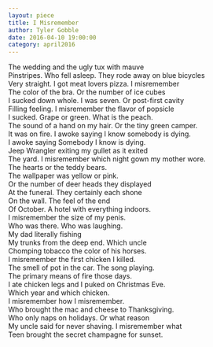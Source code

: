 ```yaml
---
layout: piece
title: I Misremember
author: Tyler Gobble
date: 2016-04-10 19:00:00
category: april2016
---
```

The wedding and the ugly tux with mauve <br> 
Pinstripes. Who fell asleep. They rode away on blue bicycles <br> 
Very straight. I got meat lovers pizza. I misremember <br> 
The color of the bra. Or the number of ice cubes <br> 
I sucked down whole. I was seven. Or post-first cavity<br>
Filling feeling. I misremember the flavor of popsicle <br> 
I sucked. Grape or green. What is the peach. <br> 
The sound of a hand on my hair. Or the tiny green camper.<br> 
It was on fire. I awoke saying I know somebody is dying. <br> 
I awoke saying Somebody I know is dying. <br> 
Jeep Wrangler exiting my gullet as it exited<br> 
The yard. I misremember which night gown my mother wore.<br> 
The hearts or the teddy bears. <br> 
The wallpaper was yellow or pink. <br> 
Or the number of deer heads they displayed  <br> 
At the funeral. They certainly each shone  <br> 
On the wall. The feel of the end  <br> 
Of October. A hotel with everything indoors. <br> 
I misremember the size of my penis. <br> 
Who was there. Who was laughing. <br> 
My dad literally fishing  <br> 
My trunks from the deep end. Which uncle <br> 
Chomping tobacco the color of his horses. <br> 
I misremember the first chicken I killed. <br> 
The smell of pot in the car. The song playing. <br> 
The primary means of fire those days. <br> 
I ate chicken legs and I puked on Christmas Eve. <br> 
Which year and which chicken.<br> 
I misremember how I misremember. <br> 
Who brought the mac and cheese to Thanksgiving. <br> 
Who only naps on holidays. Or what reason <br> 
My uncle said for never shaving. I misremember what <br> 
Teen brought the secret champagne for sunset.